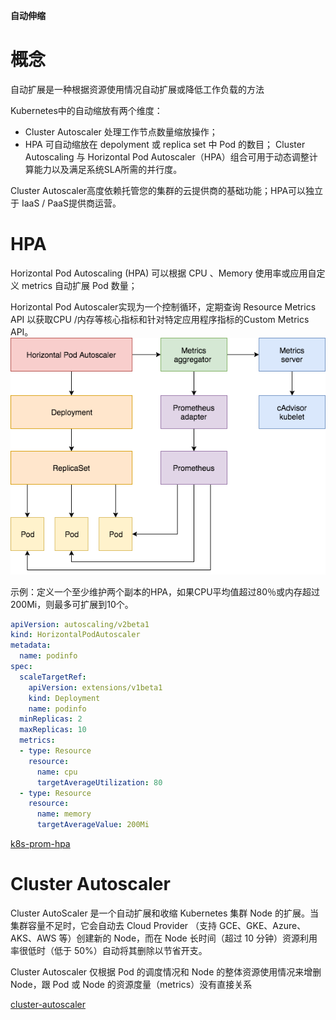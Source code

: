 **自动伸缩**

# 概念
自动扩展是一种根据资源使用情况自动扩展或降低工作负载的方法

Kubernetes中的自动缩放有两个维度：
* Cluster Autoscaler 处理工作节点数量缩放操作；
* HPA 可自动缩放在 depolyment 或 replica set 中 Pod 的数目；
Cluster Autoscaling 与 Horizo​​ntal Pod Autoscaler（HPA）组合可用于动态调整计算能力以及满足系统SLA所需的并行度。

Cluster Autoscaler高度依赖托管您的集群的云提供商的基础功能；HPA可以独立于 IaaS / PaaS提供商运营。


# HPA
Horizontal Pod Autoscaling (HPA) 可以根据 CPU 、Memory 使用率或应用自定义 metrics 自动扩展 Pod 数量；

Horizo​​ntal Pod Autoscaler实现为一个控制循环，定期查询 Resource Metrics API 以获取CPU /内存等核心指标和针对特定应用程序指标的Custom Metrics API。
![概观](../images/k8s-hpa.png)

示例：定义一个至少维护两个副本的HPA，如果CPU平均值超过80％或内存超过200Mi，则最多可扩展到10个。
```yaml
apiVersion: autoscaling/v2beta1
kind: HorizontalPodAutoscaler
metadata:
  name: podinfo
spec:
  scaleTargetRef:
    apiVersion: extensions/v1beta1
    kind: Deployment
    name: podinfo
  minReplicas: 2
  maxReplicas: 10
  metrics:
  - type: Resource
    resource:
      name: cpu
      targetAverageUtilization: 80
  - type: Resource
    resource:
      name: memory
      targetAverageValue: 200Mi
```

[k8s-prom-hpa](https://github.com/stefanprodan/k8s-prom-hpa)


# Cluster Autoscaler

Cluster AutoScaler 是一个自动扩展和收缩 Kubernetes 集群 Node 的扩展。当集群容量不足时，它会自动去 Cloud Provider （支持 GCE、GKE、Azure、AKS、AWS 等）创建新的 Node，而在 Node 长时间（超过 10 分钟）资源利用率很低时（低于 50%）自动将其删除以节省开支。

Cluster Autoscaler 仅根据 Pod 的调度情况和 Node 的整体资源使用情况来增删 Node，跟 Pod 或 Node 的资源度量（metrics）没有直接关系

[cluster-autoscaler](https://kubernetes.feisky.xyz/bu-shu-pei-zhi/index-1/cluster-autoscaler)